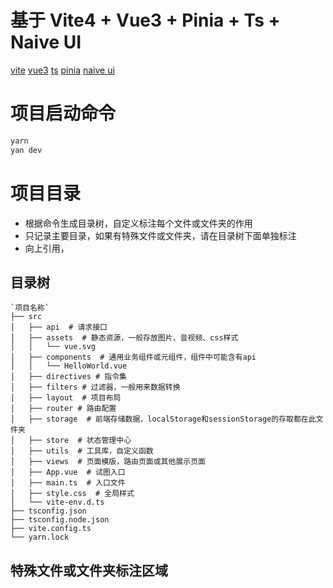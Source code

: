 # 基于 Vite4 + Vue3 + Pinia + Ts + Naive UI

[vite](https://cn.vitejs.dev/config/)
[vue3](https://cn.vuejs.org/)
[ts](http://tslang.cn/docs/home.html)
[pinia](https://pinia.vuejs.org/zh/core-concepts/)
[naive ui](https://www.naiveui.com/zh-CN/os-theme/components/button)
# 项目启动命令

```bash
yarn
yan dev
```

# 项目目录
- 根据命令生成目录树，自定义标注每个文件或文件夹的作用
- 只记录主要目录，如果有特殊文件或文件夹，请在目录树下面单独标注
- 向上引用，

## 目录树
```
`项目名称`
├── src
│   ├── api  # 请求接口
│   ├── assets  # 静态资源，一般存放图片、音视频、css样式
│   │   └── vue.svg
│   ├── components  # 通用业务组件或元组件，组件中可能含有api
│   │   └── HelloWorld.vue
│   ├── directives # 指令集
│   ├── filters # 过滤器，一般用来数据转换
│   ├── layout  # 项目布局
│   ├── router # 路由配置
│   ├── storage  # 前端存储数据，localStorage和sessionStorage的存取都在此文件夹
│   ├── store  # 状态管理中心
│   ├── utils  # 工具库，自定义函数
│   ├── views  # 页面模版，路由页面或其他展示页面
│   ├── App.vue  # 试图入口
│   ├── main.ts  # 入口文件
│   ├── style.css  # 全局样式
│   └── vite-env.d.ts
├── tsconfig.json
├── tsconfig.node.json
├── vite.config.ts
└── yarn.lock
```
## 特殊文件或文件夹标注区域
```
```